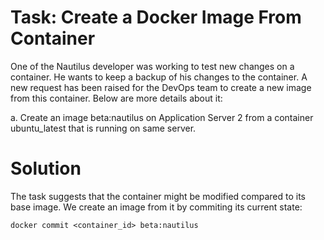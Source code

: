 # Task: Create a Docker Image From Container	

One of the Nautilus developer was working to test new changes on a container. He wants to keep a backup of his changes to the container. A new request has been raised for the DevOps team to create a new image from this container. Below are more details about it:



a. Create an image beta:nautilus on Application Server 2 from a container ubuntu_latest that is running on same server.

# Solution

The task suggests that the container might be modified compared to its base image. We create an image from it by commiting its current state:

    docker commit <container_id> beta:nautilus